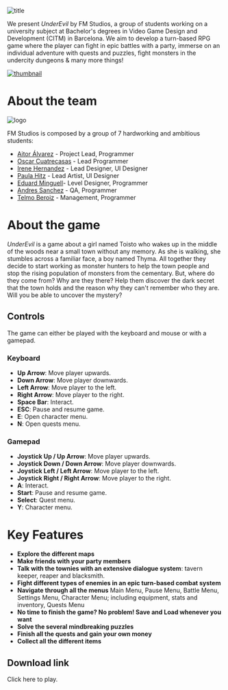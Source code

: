 ![title](https://cdn.discordapp.com/attachments/677906102758670338/852564724519927846/game_title.png)

We present *UnderEvil* by FM Studios, a group of students working on a university subject at Bachelor's degrees in Video Game Design and Development (CITM) in Barcelona. We aim to develop a turn-based RPG game where the player can fight in epic battles with a party, immerse on an individual adventure with quests and puzzles, fight monsters in the undercity dungeons & many more things!

[![thumbnail](https://user-images.githubusercontent.com/59050152/121552264-9f8c6d80-ca10-11eb-8cda-cd81a2acc342.png)](https://www.youtube.com/watch?v=Jcrc76qN4ps)

# About the team
![logo](https://github.com/AitorAlvarez17/Project2-RPG/blob/master/Screenshots/fmstudios_logo.png)

FM Studios is composed by a group of 7 hardworking and ambitious students:

* [Aitor Álvarez](https://github.com/AitorAlvarez17) - Project Lead, Programmer
* [Oscar Cuatrecasas](https://github.com/OCA99) - Lead Programmer
* [Irene Hernandez](https://github.com/ihedud) - Lead Designer, UI Designer
* [Paula Hitz](https://github.com/paulahitz8) - Lead Artist, UI Designer
* [Eduard Minguell](https://github.com/Eduardiko)- Level Designer, Programmer
* [Andres Sanchez](https://github.com/andreusama) - QA, Programmer
* [Telmo Beroiz](https://github.com/Telmiyo) - Management, Programmer

# About the game
*UnderEvil* is a game about a girl named Toisto who wakes up in the middle of the woods near a small town without any memory. As she is walking, she stumbles across a familiar face, a boy named Thyma. All together they decide to start working as monster hunters to help the town people and stop the rising population of monsters from the cementary. But, where do they come from? Why are they there? 
Help them discover the dark secret that the town holds and the reason why they can't remember who they are. Will you be able to uncover the mystery?

## Controls
The game can either be played with the keyboard and mouse or with a gamepad.
### Keyboard
- **Up Arrow**: Move player upwards.
- **Down Arrow**: Move player downwards.
- **Left Arrow**: Move player to the left.
- **Right Arrow**: Move player to the right.
- **Space Bar**: Interact.
- **ESC**: Pause and resume game.
- **E**: Open character menu.
- **N**: Open quests menu.

### Gamepad
- **Joystick Up / Up Arrow**: Move player upwards.
- **Joystick Down / Down Arrow**: Move player downwards.
- **Joystick Left / Left Arrow**: Move player to the left.
- **Joystick Right / Right Arrow**: Move player to the right.
- **A**: Interact.
- **Start**: Pause and resume game.
- **Select**: Quest menu.
- **Y**: Character menu.

# Key Features
- **Explore the different maps**
- **Make friends with your party members**
- **Talk with the townies with an extensive dialogue system**: tavern keeper, reaper and blacksmith.
- **Fight different types of enemies in an epic turn-based combat system**
- **Navigate through all the menus** Main Menu, Pause Menu, Battle Menu, Settings Menu, Character Menu; including equipment, stats and inventory, Quests Menu
- **No time to finish the game? No problem! Save and Load whenever you want**
- **Solve the several mindbreaking puzzles**
- **Finish all the quests and gain your own money**
- **Collect all the different items**

## Download link
Click here to play.

